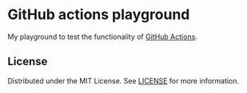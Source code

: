 # GitHub actions playground

My playground to test the functionality of [GitHub Actions](https://github.com/features/actions).

## License

Distributed under the MIT License. See [LICENSE](./LICENSE) for more information.
